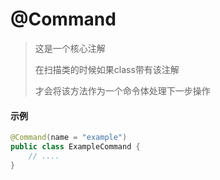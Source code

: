 # @Command

> 这是一个核心注解
>
> 在扫描类的时候如果class带有该注解
>
> 才会将该方法作为一个命令体处理下一步操作

#### 示例

```java
@Command(name = "example")
public class ExampleCommand {
    // ....
}

```
